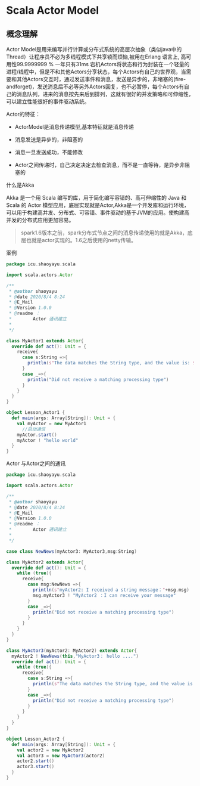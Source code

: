 # Scala Actor Model

## 概念理解

Actor Model是用来编写并行计算或分布式系统的高层次抽象（类似java中的Thread）让程序员不必为多线程模式下共享锁而烦恼,被用在Erlang 语言上, 高可用性99.9999999 % 一年只有31ms 宕机Actors将状态和行为封装在一个轻量的进程/线程中，但是不和其他Actors分享状态，每个Actors有自己的世界观，当需要和其他Actors交互时，通过发送事件和消息，发送是异步的，非堵塞的(fire-andforget)，发送消息后不必等另外Actors回复，也不必暂停，每个Actors有自己的消息队列，进来的消息按先来后到排列，这就有很好的并发策略和可伸缩性，可以建立性能很好的事件驱动系统。

Actor的特征：

- ActorModel是消息传递模型,基本特征就是消息传递

- 消息发送是异步的，非阻塞的

- 消息一旦发送成功，不能修改

- Actor之间传递时，自己决定决定去检查消息，而不是一直等待，是异步非阻塞的


什么是Akka

Akka 是一个用 Scala 编写的库，用于简化编写容错的、高可伸缩性的 Java 和Scala 的 Actor 模型应用，底层实现就是Actor,Akka是一个开发库和运行环境，可以用于构建高并发、分布式、可容错、事件驱动的基于JVM的应用。使构建高并发的分布式应用更加容易。

> spark1.6版本之前，spark分布式节点之间的消息传递使用的就是Akka，底层也就是actor实现的。1.6之后使用的netty传输。

案例

```scala
package icu.shaoyayu.scala

import scala.actors.Actor

/**
 * @author shaoyayu
 * @date 2020/8/4 8:24
 * @E_Mail
 * @Version 1.0.0
 * @readme ：
 *        Actor 通讯建立
 *
 */

class MyActor1 extends Actor{
  override def act(): Unit = {
    receive{
      case s:String =>{
        println(s"The data matches the String type, and the value is: $s")
      }
      case _=>{
        println("Did not receive a matching processing type")
      }
    }
  }
}

object Lesson_Actor1 {
  def main(args: Array[String]): Unit = {
    val myActor = new MyActor1
      //启动通信
    myActor.start()
    myActor ! "hello world"
  }
}
```

Actor 与Actor之间的通讯

```scala
package icu.shaoyayu.scala

import scala.actors.Actor

/**
 * @author shaoyayu
 * @date 2020/8/4 8:24
 * @E_Mail
 * @Version 1.0.0
 * @readme ：
 *        Actor 通讯建立
 *
 */

case class NewNews(myActor3: MyActor3,msg:String)

class MyActor2 extends Actor{
  override def act(): Unit = {
    while (true){
      receive{
        case msg:NewNews =>{
          println(s"myActor2: I received a string message："+msg.msg)
          msg.myActor3 ! "MyActor2 ：I can receive your message"
        }
        case _=>{
          println("Did not receive a matching processing type")
        }
      }
    }
  }
}

class MyActor3(myActor2: MyActor2) extends Actor{
  myActor2 ! NewNews(this,"MyActor3： hello ....")
  override def act(): Unit = {
    while (true){
      receive{
        case s:String =>{
          println(s"The data matches the String type, and the value is: $s")
        }
        case _=>{
          println("Did not receive a matching processing type")
        }
      }
    }
  }
}

object Lesson_Actor2 {
  def main(args: Array[String]): Unit = {
    val actor2 = new MyActor2
    val actor3 = new MyActor3(actor2)
    actor2.start()
    actor3.start()
  }
}

```

